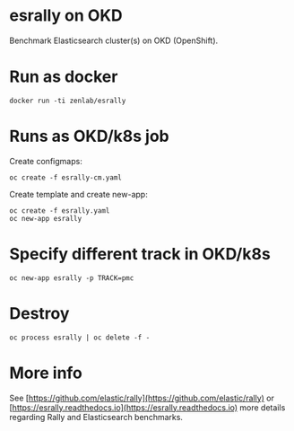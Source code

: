 # esrally on OKD

Benchmark Elasticsearch cluster(s) on OKD (OpenShift).

# Run as docker
```
docker run -ti zenlab/esrally
```

# Runs as OKD/k8s job
Create configmaps:
```
oc create -f esrally-cm.yaml
```

Create template and create new-app:
```
oc create -f esrally.yaml
oc new-app esrally
```

# Specify different track in OKD/k8s
```
oc new-app esrally -p TRACK=pmc
```

# Destroy
```
oc process esrally | oc delete -f -
```

# More info

See [https://github.com/elastic/rally](https://github.com/elastic/rally) or [https://esrally.readthedocs.io](https://esrally.readthedocs.io) more details regarding Rally and Elasticsearch benchmarks.
